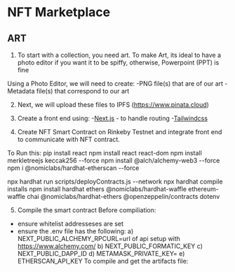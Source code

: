 # NFT Marketplace

## ART

1) To start with a collection, you need art. To make Art, its ideal to have a photo editor if you want it to be spiffy, otherwise, Powerpoint (PPT) is fine

Using a Photo Editor, we will need to create:
-PNG file(s) that are of our art
-Metadata file(s) that correspond to our art

2) Next, we will upload these files to IPFS (https://www.pinata.cloud)
3) Create a front end using:
-[Next.js](https://nextjs.org/) - to handle routing
-[Tailwindcss](https://tailwindcss.com/)

4) Create NFT Smart Contract on Rinkeby Testnet and integrate front end to communicate with NFT contract.

To Run this:
pip install react
npm install react react-dom
npm install merkletreejs keccak256 --force
npm install @alch/alchemy-web3 --force
npm i @nomiclabs/hardhat-etherscan --force

npx hardhat run scripts/deployContracts.js --network
npx hardhat compile
installs npm install hardhat ethers @nomiclabs/hardhat-waffle ethereum-waffle chai @nomiclabs/hardhat-ethers @openzeppelin/contracts dotenv

5) Compile the smart contract
Before compiliation:
- ensure whitelist addresseses are set
- ensure the .env file has the following:
    a) NEXT_PUBLIC_ALCHEMY_RPCURL=url of api setup with https://www.alchemy.com/
    b) NEXT_PUBLIC_FORMATIC_KEY
    c) NEXT_PUBLIC_DAPP_ID
    d) METAMASK_PRIVATE_KEY=<private key of meta maskwallet>
    e) ETHERSCAN_API_KEY
To compile and get the artifacts file:

 
